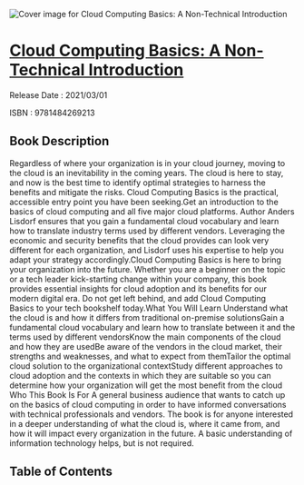![Cover image for Cloud Computing Basics: A Non-Technical Introduction](https://imgdetail.ebookreading.net/cover/cover/202109/EB9781484269213.jpg)

[Cloud Computing Basics: A Non-Technical Introduction](https://ebookreading.net/view/book/Cloud+Computing+Basics%3A+A+Non-Technical+Introduction-EB9781484269213_1.html "Cloud Computing Basics: A Non-Technical Introduction")
====================================================================================================================

Release Date : 2021/03/01

ISBN : 9781484269213

Book Description
-----------------

Regardless of where your organization is in your cloud journey, moving to the cloud is an inevitability in the coming years.&nbsp;The cloud is here to stay, and now is the best time to identify optimal strategies to harness the benefits and mitigate the risks.&nbsp;Cloud Computing Basics&nbsp;is the practical, accessible entry point you have been seeking.Get an introduction to the basics of cloud computing and all five major cloud platforms. Author Anders Lisdorf ensures that you gain a fundamental cloud vocabulary and learn how to translate industry terms used by different vendors. Leveraging the economic and security benefits that the cloud provides can look very different for each organization, and Lisdorf uses his expertise to help you adapt your strategy accordingly.Cloud Computing Basics&nbsp;is here to bring your organization into the future. Whether you are a beginner on the topic or a tech leader kick-starting change within your company, this book provides essential insights for cloud adoption and its benefits for our modern digital era. Do not get left behind, and add&nbsp;Cloud Computing Basics&nbsp;to your tech bookshelf today.What You Will Learn
Understand what the cloud is and how it differs from traditional on-premise solutionsGain a fundamental cloud vocabulary and learn how to translate between it and the terms used by different vendorsKnow the main components of the cloud and how they are usedBe aware of the vendors in the cloud market, their strengths and weaknesses, and what to expect from themTailor the optimal cloud solution to the organizational contextStudy different approaches to cloud adoption and the contexts in which they are suitable so you can determine how your organization will get the most benefit from the cloud
Who This Book Is For
A general business audience that wants to catch up on the basics of cloud computing in order to have informed conversations with technical professionals and vendors. The book is for anyone interested in a deeper understanding of what the cloud is, where it came from, and how it will impact every organization in the future. A basic understanding of information technology helps, but is not required.


Table of Contents
-----------------

